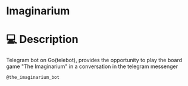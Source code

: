 # Imaginarium
# 💻 Description 

Telegram bot on Go(telebot), provides the opportunity to play the board game "The Imaginarium" in a conversation in the telegram messenger

```
@the_imaginarium_bot
```
